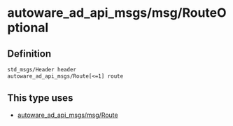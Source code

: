 # autoware_ad_api_msgs/msg/RouteOptional

## Definition

```txt
std_msgs/Header header
autoware_ad_api_msgs/Route[<=1] route
```

## This type uses

- [autoware_ad_api_msgs/msg/Route](../../autoware_ad_api_msgs/msg/route.md)
